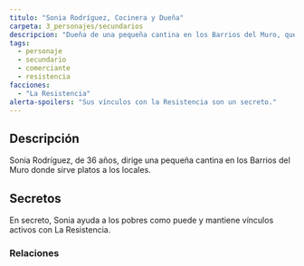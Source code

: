 ```yaml
---
titulo: "Sonia Rodríguez, Cocinera y Dueña"
carpeta: 3_personajes/secundarios
descripcion: "Dueña de una pequeña cantina en los Barrios del Muro, que sirve como fachada para sus actividades de apoyo a la Resistencia."
tags:
  - personaje
  - secundario
  - comerciante
  - resistencia
facciones:
  - "La Resistencia"
alerta-spoilers: "Sus vínculos con la Resistencia son un secreto."
---
```


## Descripción

Sonia Rodríguez, de 36 años, dirige una pequeña cantina en los Barrios del Muro donde sirve platos a los locales.

## Secretos

En secreto, Sonia ayuda a los pobres como puede y mantiene vínculos activos con La Resistencia.

### Relaciones

